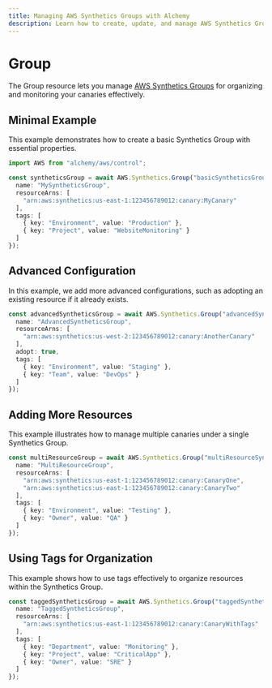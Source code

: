 ```yaml
---
title: Managing AWS Synthetics Groups with Alchemy
description: Learn how to create, update, and manage AWS Synthetics Groups using Alchemy Cloud Control.
---
```


# Group

The Group resource lets you manage [AWS Synthetics Groups](https://docs.aws.amazon.com/synthetics/latest/userguide/) for organizing and monitoring your canaries effectively.

## Minimal Example

This example demonstrates how to create a basic Synthetics Group with essential properties.

```ts
import AWS from "alchemy/aws/control";

const syntheticsGroup = await AWS.Synthetics.Group("basicSyntheticsGroup", {
  name: "MySyntheticsGroup",
  resourceArns: [
    "arn:aws:synthetics:us-east-1:123456789012:canary:MyCanary"
  ],
  tags: [
    { key: "Environment", value: "Production" },
    { key: "Project", value: "WebsiteMonitoring" }
  ]
});
```

## Advanced Configuration

In this example, we add more advanced configurations, such as adopting an existing resource if it already exists.

```ts
const advancedSyntheticsGroup = await AWS.Synthetics.Group("advancedSyntheticsGroup", {
  name: "AdvancedSyntheticsGroup",
  resourceArns: [
    "arn:aws:synthetics:us-west-2:123456789012:canary:AnotherCanary"
  ],
  adopt: true,
  tags: [
    { key: "Environment", value: "Staging" },
    { key: "Team", value: "DevOps" }
  ]
});
```

## Adding More Resources

This example illustrates how to manage multiple canaries under a single Synthetics Group.

```ts
const multiResourceGroup = await AWS.Synthetics.Group("multiResourceSyntheticsGroup", {
  name: "MultiResourceGroup",
  resourceArns: [
    "arn:aws:synthetics:us-east-1:123456789012:canary:CanaryOne",
    "arn:aws:synthetics:us-east-1:123456789012:canary:CanaryTwo"
  ],
  tags: [
    { key: "Environment", value: "Testing" },
    { key: "Owner", value: "QA" }
  ]
});
```

## Using Tags for Organization

This example shows how to use tags effectively to organize resources within the Synthetics Group.

```ts
const taggedSyntheticsGroup = await AWS.Synthetics.Group("taggedSyntheticsGroup", {
  name: "TaggedSyntheticsGroup",
  resourceArns: [
    "arn:aws:synthetics:us-east-1:123456789012:canary:CanaryWithTags"
  ],
  tags: [
    { key: "Department", value: "Monitoring" },
    { key: "Project", value: "CriticalApp" },
    { key: "Owner", value: "SRE" }
  ]
});
```